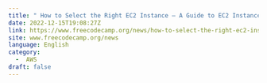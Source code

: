 ```yaml
---
title: " How to Select the Right EC2 Instance – A Guide to EC2 Instances and Their Capabilities "
date: 2022-12-15T19:08:27Z
link: https://www.freecodecamp.org/news/how-to-select-the-right-ec2-instance/?utm_medium=RSS&utm_source=news.12bit.vn
site: www.freecodecamp.org/news
language: English
category:
  -  AWS 
draft: false
---
```

